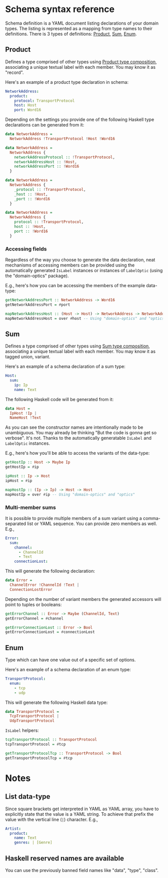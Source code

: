 # Schema syntax reference

Schema definition is a YAML document listing declarations of your domain types. The listing is represented as a mapping from type names to their definitions.
There is 3 types of definitions: [Product](#product), [Sum](#sum), [Enum](#enum).

## Product

Defines a type comprised of other types using [Product type composition](https://en.wikipedia.org/wiki/Product_type), associating a unique textual label with each member. You may know it as "record".

Here's an example of a product type declaration in schema:

```yaml
NetworkAddress:
  product:
    protocol: TransportProtocol
    host: Host
    port: Word16
```

Depending on the settings you provide one of the following Haskell type declarations can be generated from it:

```haskell
data NetworkAddress =
  NetworkAddress !TransportProtocol !Host !Word16
```

```haskell
data NetworkAddress =
  NetworkAddress {
    networkAddressProtocol :: !TransportProtocol,
    networkAddressHost :: !Host,
    networkAddressPort :: !Word16
  }
```

```haskell
data NetworkAddress =
  NetworkAddress {
    _protocol :: !TransportProtocol,
    _host :: !Host,
    _port :: !Word16
  }
```

```haskell
data NetworkAddress =
  NetworkAddress {
    protocol :: !TransportProtocol,
    host :: !Host,
    port :: !Word16
  }
```

### Accessing fields

Regardless of the way you choose to generate the data declaration,
neat mechanisms of accessing members can be provided
using the automatically generated `IsLabel` instances or
instances of `LabelOptic` (using the "domain-optics" package).

E.g., here's how you can be accessing the members of the example data-type:

```haskell
getNetworkAddressPort :: NetworkAddress -> Word16
getNetworkAddressPort = #port
```

```haskell
mapNetworkAddressHost :: (Host -> Host) -> NetworkAddress -> NetworkAddress
mapNetworkAddressHost = over #host -- Using "domain-optics" and "optics"
```

## Sum

Defines a type comprised of other types using [Sum type composition](https://en.wikipedia.org/wiki/Tagged_union), associating a unique textual label with each member. You may know it as tagged union, variant.

Here's an example of a schema declaration of a sum type:

```yaml
Host:
  sum:
    ip: Ip
    name: Text
```

The following Haskell code will be generated from it:

```haskell
data Host =
  IpHost !Ip |
  NameHost !Text
```

As you can see the constructor names are intentionally made to be unambiguous.
You may already be thinking "But the code is gonna get so verbose".
It's not. Thanks to the automatically generatable `IsLabel` and `LabelOptic` instances.

E.g., here's how you'll be able to access the variants of the data-type:

```haskell
getHostIp :: Host -> Maybe Ip
getHostIp = #ip
```

```haskell
ipHost :: Ip -> Host
ipHost = #ip
```

```haskell
mapHostIp :: (Ip -> Ip) -> Host -> Host
mapHostIp = over #ip -- Using "domain-optics" and "optics"
```

### Multi-member sums

It is possible to provide multiple members of a sum variant using a comma-separated list or YAML sequence. You can provide zero members as well. E.g.,

```yaml
Error:
  sum:
    channel:
      - ChannelId
      - Text
    connectionLost:
```

This will generate the following declaration:

```haskell
data Error =
  ChannelError !ChannelId !Text |
  ConnectionLostError
```

Depending on the number of variant members the generated accessors will point to tuples or booleans:

```haskell
getErrorChannel :: Error -> Maybe (ChannelId, Text)
getErrorChannel = #channel

getErrorConnectionLost :: Error -> Bool
getErrorConnectionLost = #connectionLost
```

## Enum

Type which can have one value out of a specific set of options.

Here's an example of a schema declaration of an enum type:

```yaml
TransportProtocol:
  enum:
    - tcp
    - udp
```

This will generate the following Haskell data type:

```haskell
data TransportProtocol =
  TcpTransportProtocol |
  UdpTransportProtocol
```

`IsLabel` helpers:

```haskell
tcpTransportProtocol :: TransportProtocol
tcpTransportProtocol = #tcp

getTransportProtocolTcp :: TransportProtocol -> Bool
getTransportProtocolTcp = #tcp
```

# Notes

## List data-type

Since square brackets get interpreted in YAML as YAML array, you have to explicitly state that the value is a YAML string. To achieve that prefix the value with the vertical line (`|`) character. E.g.,

```yaml
Artist:
  product:
    name: Text
    genres: | [Genre]
```

## Haskell reserved names are available

You can use the previously banned field names like "data", "type", "class".
